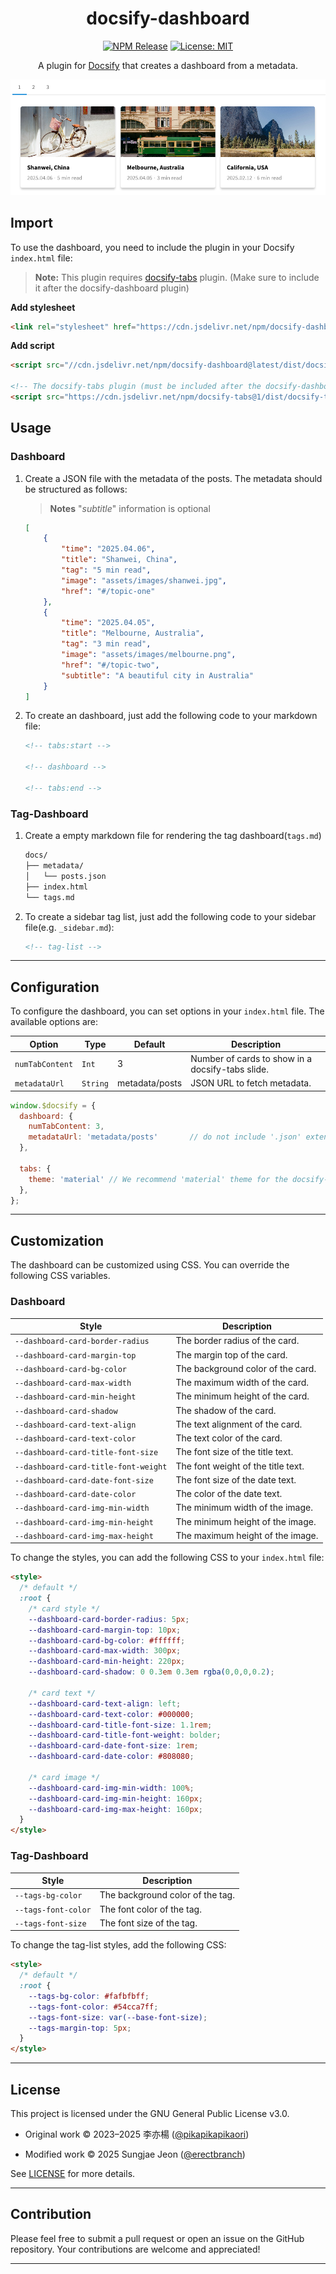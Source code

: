 <div align="center">

# docsify-dashboard

[![NPM Release](https://img.shields.io/npm/v/docsify-dashboard.svg?logo=npm&style=flat-square)](https://www.npmjs.com/package/docsify-dashboard)
[![License: MIT](https://img.shields.io/badge/License-GPLv3-yellow.svg?style=flat-square)](https://github.com/erectbranch/docsify-dashboard/blob/master/LICENSE)

A plugin for [Docsify](https://docsify.js.org/#/) that creates a dashboard from a metadata.

![demo](demo.png)

</div>

## Import

To use the dashboard, you need to include the plugin in your Docsify `index.html` file:

> **Note:** This plugin requires [docsify-tabs](https://jhildenbiddle.github.io/docsify-tabs/#/) plugin. (Make sure to include it after the docsify-dashboard plugin)

**Add stylesheet**

```html
<link rel="stylesheet" href="https://cdn.jsdelivr.net/npm/docsify-dashboard@latest/dist/dashboard.min.css">
```

**Add script**

```html
<script src="//cdn.jsdelivr.net/npm/docsify-dashboard@latest/dist/docsify-dashboard.min.js"></script>

<!-- The docsify-tabs plugin (must be included after the docsify-dashboard plugin) -->
<script src="https://cdn.jsdelivr.net/npm/docsify-tabs@1/dist/docsify-tabs.min.js"></script>
```

## Usage

### Dashboard

1. Create a JSON file with the metadata of the posts. The metadata should be structured as follows:

    > **Notes** "*subtitle*" information is optional

    ```json
    [
        {
            "time": "2025.04.06",
            "title": "Shanwei, China",
            "tag": "5 min read",
            "image": "assets/images/shanwei.jpg",
            "href": "#/topic-one"
        },
        {
            "time": "2025.04.05",
            "title": "Melbourne, Australia",
            "tag": "3 min read",
            "image": "assets/images/melbourne.png",
            "href": "#/topic-two",
            "subtitle": "A beautiful city in Australia"
        }
    ]
    ```

2. To create an dashboard, just add the following code to your markdown file:

    ```markdown
    <!-- tabs:start -->

    <!-- dashboard -->

    <!-- tabs:end -->
    ```

### Tag-Dashboard

1. Create a empty markdown file for rendering the tag dashboard(`tags.md`)

    ```bash
    docs/
    ├── metadata/
    │   └── posts.json
    ├── index.html
    └── tags.md
    ```

2. To create a sidebar tag list, just add the following code to your sidebar file(e.g. `_sidebar.md`):

    ```markdown
    <!-- tag-list -->
    ```

---

## Configuration

To configure the dashboard, you can set options in your `index.html` file. The available options are:

| Option | Type | Default | Description |
| --- | --- | --- | --- |
| `numTabContent` | `Int` | 3 | Number of cards to show in a docsify-tabs slide. |
| `metadataUrl` | `String` | metadata/posts | JSON URL to fetch metadata. |

```javascript
window.$docsify = {
  dashboard: {
    numTabContent: 3,
    metadataUrl: 'metadata/posts'       // do not include '.json' extension
  },

  tabs: {
    theme: 'material' // We recommend 'material' theme for the docsify-tabs
  },
};
```

---

## Customization

The dashboard can be customized using CSS. You can override the following CSS variables.

### Dashboard

| Style | Description |
| --- | --- |
| `--dashboard-card-border-radius` | The border radius of the card. |
| `--dashboard-card-margin-top` | The margin top of the card. |
| `--dashboard-card-bg-color` | The background color of the card. |
| `--dashboard-card-max-width` | The maximum width of the card. |
| `--dashboard-card-min-height` | The minimum height of the card. |
| `--dashboard-card-shadow` | The shadow of the card. |
| `--dashboard-card-text-align` | The text alignment of the card. |
| `--dashboard-card-text-color` | The text color of the card. |
| `--dashboard-card-title-font-size` | The font size of the title text. |
| `--dashboard-card-title-font-weight` | The font weight of the title text. |
| `--dashboard-card-date-font-size` | The font size of the date text. |
| `--dashboard-card-date-color` | The color of the date text. |
| `--dashboard-card-img-min-width` | The minimum width of the image. |
| `--dashboard-card-img-min-height` | The minimum height of the image. |
| `--dashboard-card-img-max-height` | The maximum height of the image. |

To change the styles, you can add the following CSS to your `index.html` file:

```html
<style>
  /* default */
  :root {
    /* card style */
    --dashboard-card-border-radius: 5px;
    --dashboard-card-margin-top: 10px; 
    --dashboard-card-bg-color: #ffffff; 
    --dashboard-card-max-width: 300px;
    --dashboard-card-min-height: 220px;
    --dashboard-card-shadow: 0 0.3em 0.3em rgba(0,0,0,0.2);

    /* card text */
    --dashboard-card-text-align: left; 
    --dashboard-card-text-color: #000000;
    --dashboard-card-title-font-size: 1.1rem; 
    --dashboard-card-title-font-weight: bolder; 
    --dashboard-card-date-font-size: 1rem; 
    --dashboard-card-date-color: #808080;

    /* card image */
    --dashboard-card-img-min-width: 100%;
    --dashboard-card-img-min-height: 160px;
    --dashboard-card-img-max-height: 160px;
  }
</style>
```

### Tag-Dashboard

| Style | Description |
| --- | --- |
| `--tags-bg-color` | The background color of the tag. |
| `--tags-font-color` | The font color of the tag. |
| `--tags-font-size` | The font size of the tag. |

To change the tag-list styles, add the following CSS:

```html
<style>
  /* default */
  :root {
    --tags-bg-color: #fafbfbff;
    --tags-font-color: #54cca7ff;
    --tags-font-size: var(--base-font-size);
    --tags-margin-top: 5px;
  }
</style>
```

---

## License

This project is licensed under the GNU General Public License v3.0.

- Original work © 2023–2025 李亦楊 ([@pikapikapikaori](https://github.com/pikapikapikaori))

- Modified work © 2025 Sungjae Jeon ([@erectbranch](https://github.com/erectbranch))

See [LICENSE](LICENSE) for more details.

---

## Contribution

Please feel free to submit a pull request or open an issue on the GitHub repository. Your contributions are welcome and appreciated!

---